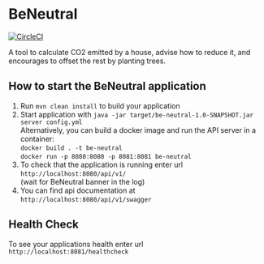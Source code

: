 BeNeutral
================
[![CircleCI](https://circleci.com/gh/mariha/be-neutral.svg?style=shield&circle-token=54788ca69527fe3e9a550d3cf749c57ed96f5200)](https://circleci.com/gh/mariha/be-neutral)

A tool to calculate CO2 emitted by a house, advise how to reduce it, and encourages to offset the rest by planting trees.

How to start the BeNeutral application
-------------------------

1. Run `mvn clean install` to build your application
1. Start application with `java -jar target/be-neutral-1.0-SNAPSHOT.jar server config.yml` \
    Alternatively, you can build a docker image and run the API server in a container: \
    `docker build . -t be-neutral` \
    `docker run -p 8080:8080 -p 8081:8081 be-neutral`
1. To check that the application is running enter url `http://localhost:8080/api/v1/` \
    (wait for BeNeutral banner in the log)
1. You can find api documentation at `http://localhost:8080/api/v1/swagger`

Health Check
-------------------

To see your applications health enter url `http://localhost:8081/healthcheck`
